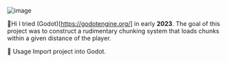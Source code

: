 ![image](https://github.com/HafiTheCat/first_test_project/assets/58081895/15f0b19d-0065-4d15-b6d6-15c4b9aebe45)

👋Hi
I tried (Godot)[https://godotengine.org/] in early **2023**.
The goal of this project was to construct a rudimentary chunking system that loads chunks within a given distance of the player.

📔 Usage
Import project into Godot.
